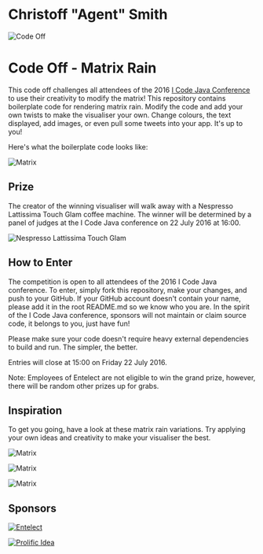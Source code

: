 # Christoff "Agent" Smith

![Code Off](http://www.prolificidea.com/assets/img/code_off-logo.png "Code Off")

# Code Off - Matrix Rain
This code off challenges all attendees of the 2016 [I Code Java Conference](http://j-sa.co) to use their creativity to modify the matrix! This repository contains boilerplate code for rendering matrix rain. Modify the code and add your own twists to make the visualiser your own. Change colours, the text displayed, add images, or even pull some tweets into your app. It's up to you!

Here's what the boilerplate code looks like:

![Matrix](https://entelectsourceprodblob.blob.core.windows.net/assets/code-off-javasa-2016/jco1.png)

## Prize
The creator of the winning visualiser will walk away with a Nespresso Lattissima Touch Glam coffee machine.
The winner will be determined by a panel of judges at the I Code Java conference on 22 July 2016 at 16:00.

![Nespresso Lattissima Touch Glam](https://www.nespresso.com/ecom/medias/sys_master/public/10040819187742/M-Main-684x378-1-.jpg)

## How to Enter
The competition is open to all attendees of the 2016 I Code Java conference.
To enter, simply fork this repository, make your changes, and push to your GitHub.
If your GitHub account doesn't contain your name, please add it in the root README.md so we know who you are. In the spirit of the I Code Java conference, sponsors will not maintain or claim source code, it belongs to you, just have fun!

Please make sure your code doesn't require heavy external dependencies to build and run. The simpler, the better.

Entries will close at 15:00 on Friday 22 July 2016.

Note: Employees of Entelect are not eligible to win the grand prize, however, there will be random other prizes up for grabs.

## Inspiration
To get you going, have a look at these matrix rain variations. Try applying your own ideas and creativity to make your visualiser the best.

![Matrix](https://entelectsourceprodblob.blob.core.windows.net/assets/code-off-javasa-2016/jco2.png)

![Matrix](https://entelectsourceprodblob.blob.core.windows.net/assets/code-off-javasa-2016/jco3.png)

![Matrix](https://entelectsourceprodblob.blob.core.windows.net/assets/code-off-javasa-2016/jco4.png)

## Sponsors
[![Entelect](http://cdn.entelectonline.co.za/wm-462416-cmsimages/entelectlogo.jpg)](http://www.entelect.co.za/)

[![Prolific Idea](http://www.prolificidea.com/assets/img/logo-full.png)](http://www.prolificidea.com/)

